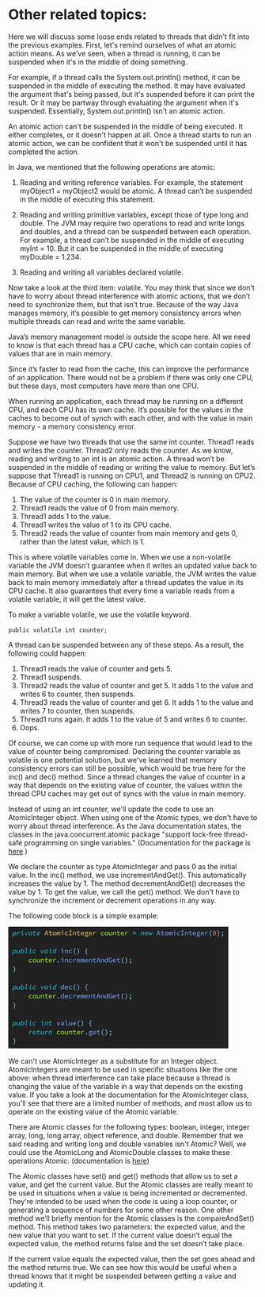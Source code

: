 # Other related topics:

Here we will discuss some loose ends related to threads that didn't fit into the previous examples.
First, let's remind ourselves of what an atomic action means. As we've seen, when a thread is running,
it can be suspended when it's in the middle of doing something.

For example, if a thread calls the System.out.println() method, it can be suspended in the middle of
executing the method. It may have evaluated the argument that's being passed, but it's suspended before
it can print the result. Or it may be partway through evaluating the argument when it's suspended.
Essentially, System.out.println() isn't an atomic action.

An atomic action can't be suspended in the middle of being executed. It either completes, or it doesn't
happen at all. Once a thread starts to run an atomic action, we can be confident that it won't be
suspended until it has completed the action.

In Java, we mentioned that the following operations are atomic:

1. Reading and writing reference variables. For example, the statement myObject1 = myObject2 would be atomic.
   A thread can’t be suspended in the middle of executing this statement.

2. Reading and writing primitive variables, except those of type long and double. The JVM may require
   two operations to read and write longs and doubles, and a thread can be suspended between each operation.
   For example, a thread can’t be suspended in the middle of executing myInt = 10. But it can be suspended
   in the middle of executing myDouble = 1.234.

3. Reading and writing all variables declared volatile.

Now take a look at the third item: volatile. You may think that since we don’t have to worry about thread
interference with atomic actions, that we don’t need to synchronize them, but that isn’t true. Because of
the way Java manages memory, it’s possible to get memory consistency errors when multiple threads can read
and write the same variable.

Java’s memory management model is outside the scope here. All we need to know is that each thread has a
CPU cache, which can contain copies of values that are in main memory. 

Since it’s faster to read from the cache, this can improve the performance of an application.
There would not be a problem if there was only one CPU, but these days, most computers have more than one CPU.

When running an application, each thread may be running on a different CPU, and each CPU has its own cache.
It’s possible for the values in the caches to become out of synch with each other,
and with the value in main memory - a memory consistency error.

Suppose we have two threads that use the same int counter. Thread1 reads and writes the counter. Thread2
only reads the counter. As we know, reading and writing to an int is an atomic action. A thread won’t be
suspended in the middle of reading or writing the value to memory. But let’s suppose that Thread1 is running
on CPU1, and Thread2 is running on CPU2. Because of CPU caching, the following can happen:

1. The value of the counter is 0 in main memory.
2. Thread1 reads the value of 0 from main memory.
3. Thread1 adds 1 to the value.
4. Thread1 writes the value of 1 to its CPU cache.
5. Thread2 reads the value of counter from main memory and gets 0, rather than the latest value, which is 1.

This is where volatile variables come in. When we use a non-volatile variable the JVM doesn’t guarantee when
it writes an updated value back to main memory. But when we use a volatile variable, the JVM writes the value
back to main memory immediately after a thread updates the value in its CPU cache. It also guarantees that
every time a variable reads from a volatile variable, it will get the latest value.

To make a variable volatile, we use the volatile keyword.

    public volatile int counter;

A thread can be suspended between any of these steps. As a result, the following could happen:

1. Thread1 reads the value of counter and gets 5.
2. Thread1 suspends.
3. Thread2 reads the value of counter and get 5. It adds 1 to the value and writes 6 to counter, then suspends.
4. Thread3 reads the value of counter and get 6. It adds 1 to the value and writes 7 to counter, then suspends.
5. Thread1 runs again. It adds 1 to the value of 5 and writes 6 to counter.
6. Oops.

Of course, we can come up with more run sequence that would lead to the value of counter being compromised.
Declaring the counter variable as volatile is one potential solution, but we've learned that memory consistency
errors can still be possible, which would be true here for the inc() and dec() method. Since a thread changes
the value of counter in a way that depends on the existing value of counter, the values within the thread CPU
caches may get out of syncs with the value in main memory.

Instead of using an int counter, we'll update the code to use an AtomicInteger object. When using one of the
Atomic types, we don't have to worry about thread interference. As the Java documentation states, the classes
in the java.concurrent.atomic package "support lock-free thread-safe programming on single variables."
(Documentation for the package is [here](https://docs.oracle.com/javase/8/docs/api/java/util/concurrent/atomic/package-summary.html) )

We declare the counter as type AtomicInteger and pass 0 as the initial value. In the inc() method, we use
incrementAndGet(). This automatically increases the value by 1. The method decrementAndGet() decreases the
value by 1. To get the value, we call the get() method. We don't have to synchronize the increment or
decrement operations in any way.

The following code block is a simple example:

<img src="./atomicExample.png" width="445" height="245"/><br/>

We can't use AtomicInteger as a substitute for an Integer object. AtomicIntegers are meant to be used in
specific situations like the one above: when thread interference can take place because a thread is changing
the value of the variable in a way that depends on the existing value. If you take a look at the documentation
for the AtomicInteger class, you'll see that there are a limited number of methods, and most allow us to
operate on the existing value of the Atomic variable.

There are Atomic classes for the following types: boolean, integer, integer array, long, long array, object reference,
and double. Remember that we said reading and writing long and double variables isn't Atomic? Well, we could use the
AtomicLong and AtomicDouble classes to make these operations Atomic.
(documentation is [here](https://docs.oracle.com/javase/8/docs/api/java/util/concurrent/atomic/AtomicInteger.html))

The Atomic classes have set() and get() methods that allow us to set a value, and get the current value.
But the Atomic classes are really meant to be used in situations when a value is being incremented or decremented.
They're intended to be used when the code is using a loop counter, or generating a sequence of numbers
for some other reason. One other method we’ll briefly mention for the Atomic classes is the compareAndSet() method.
This method takes two parameters: the expected value, and the new value that you want to set. If the current
value doesn’t equal the expected value, the method returns false and the set doesn’t take place.

If the current value equals the expected value, then the set goes ahead and the method returns true.
We can see how this would be useful when a thread knows that it might be suspended between getting a value and updating it.
